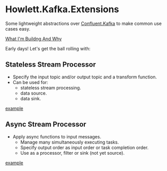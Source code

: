 # Howlett.Kafka.Extensions

Some lightweight abstractions over [Confluent.Kafka](https://github.com/confluentinc/confluent-kafka-dotnet) to make common use cases easy.

[What I'm Buildng And Why](https://www.matthowlett.com/2019-06-02-stream-processing-pt1-what-and-why.html)

Early days! Let's get the ball rolling with:

## Stateless Stream Processor

- Specify the input topic and/or output topic and a transform function.
- Can be used for:
  - stateless stream processing.
  - data source.
  - data sink.

[example](examples/Stateless)

## Async Stream Processor

- Apply async functions to input messages.
    - Manage many simultaneously executing tasks.
    - Specify output order as input order or task completion order.
    - Use as a processor, filter or sink (not yet source).

[example](examples/AsyncProcessor)
